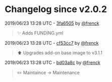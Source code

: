 # Changelog since v2.0.2

2019/06/23 13:28 UTC - [3fa6505](https://github.com/hassio-addons/addon-aircast/commit/3fa65057a1ca38ea9fe333e0fba6a2ae1b74827c) by [@frenck](https://github.com/frenck)
> :sparkles: Adds FUNDING.yml 

2019/06/23 13:28 UTC - [cf53cc7](https://github.com/hassio-addons/addon-aircast/commit/cf53cc7b466a81ac6c91c4800fb166513341c670) by [@frenck](https://github.com/frenck)
> :arrow_up: Upgrades add-on base image to v3.1.1 

2019/06/23 13:28 UTC - [bd03a8c](https://github.com/hassio-addons/addon-aircast/commit/bd03a8ca13e5c3452ef665ba226551d9150966bd) by [@frenck](https://github.com/frenck)
> :pencil2: Maintaince -> Maintenance 

